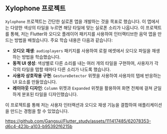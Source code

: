 ## Xylophone 프로젝트

`Xylophone` 프로젝트는 간단한 실로폰 앱을 개발하는 것을 목표로 했습니다. 이 앱에서는 다양한 색상의 타일을 누르면 해당 타일에 맞는 실로폰 소리가 나옵니다. 이 프로젝트를 통해, 저는 Flutter와 오디오 플레이어 패키지를 사용하여 인터랙티브한 음악 앱을 만드는 방법을 배웠습니다. 주요 학습 내용은 다음과 같습니다:

- **오디오 재생**: `audioplayers` 패키지를 사용하여 로컬 에셋에서 오디오 파일을 재생하는 방법을 학습했습니다.
- **동적 UI 생성**: 색상별로 다른 소리를 내는 여러 개의 타일을 구현하여, 사용자가 각각의 타일을 탭할 때마다 다른 소리가 나도록 했습니다.
- **사용자 상호작용 구현**: `GestureDetector` 위젯을 사용하여 사용자의 탭에 반응하는 UI 요소를 만들었습니다.
- **레이아웃 디자인**: `Column` 위젯과 `Expanded` 위젯을 활용하여 화면 전체에 걸쳐 균일하게 분포된 타일을 디자인했습니다.

이 프로젝트를 통해 저는 사용자 인터랙션과 오디오 재생 기능을 결합하여 애플리케이션을 만드는 경험을 할 수 있었습니다.


https://github.com/Gangsui/Flutter_study/assets/111417485/62078353-d6c4-423b-a103-b95392f6215b

